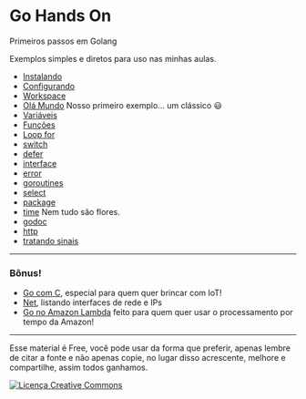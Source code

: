 # Go Hands On

Primeiros passos em Golang

Exemplos simples e diretos para uso nas minhas aulas.

- [Instalando](instalando.md)
- [Configurando](configurando.md)
- [Workspace](workspace.md)
- [Olá Mundo](ola_mundo.md) Nosso primeiro exemplo... um clássico :smiley:
- [Variáveis](variaveis.md)
- [Funções](funcoes.md)
- [Loop for](for.md)
- [switch](switch.md)
- [defer](defer.md)
- [interface](interface.md)
- [error](error.md)
- [goroutines](goroutines.md)
- [select](select.md)
- [package](package.md)
- [time](time.md) Nem tudo são flores.
- [godoc](godoc.md)
- [http](http.md)
- [tratando sinais](signals.md)

---

### Bônus!
- [Go com C](go_com_c.md), especial para quem quer brincar com IoT!
- [Net](net.md), listando interfaces de rede e IPs
- [Go no Amazon Lambda](https://github.com/apex/apex) feito para quem quer usar o processamento por tempo da Amazon!

---

Esse material é Free, você pode usar da forma que preferir, apenas lembre de citar a fonte e não apenas copie, no lugar disso acrescente, melhore e compartilhe, assim todos ganhamos.

<a rel="license" href="http://creativecommons.org/licenses/by-sa/4.0/"><img alt="Licença Creative Commons" style="border-width:0" src="https://i.creativecommons.org/l/by-sa/4.0/88x31.png" /></a>
